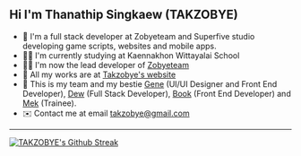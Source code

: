 <h2>Hi I'm Thanathip Singkaew (TAKZOBYE)</h2>

- 🧠 I'm a full stack developer at Zobyeteam and Superfive studio developing game scripts, websites and mobile apps.
- 🧑‍🎓 I'm currently studying at Kaennakhon Wittayalai School
- 🧑‍💻 I'm now the lead developer of [Zobyeteam](https://takzobye.dev)
- 📃 All my works are at [Takzobye's website](https://takzobye.dev)
- 💖 This is my team and my bestie [Gene](https://github.com/genezobye) (UI/UI Designer and Front End Developer), [Dew](https://github.com/Generatee) (Full Stack Developer), [Book](https://github.com/InTheLibraryy) (Front End Developer) and [Mek](https://github.com/siripat01) (Trainee).
- ✉️ Contact me at email takzobye@gmail.com

<hr>

[![TAKZOBYE's Github Streak](http://github-readme-streak-stats.herokuapp.com?user=takzobye&theme=radical)](https://git.io/streak-stats)

<!--  
  ![ TAKZOBYE's ](https://github-readme-stats-takzobye.vercel.app/api?username=takzobye&count_private=true&show_icons=true&theme=radical)
  ![ TAKZOBYE"s ](https://github-readme-stats-takzobye.vercel.app/api/top-langs/?username=takzobye&count_private=true&show_icons=true&theme=radical)
-->
